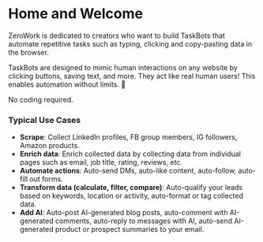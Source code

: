 # Home and Welcome

ZeroWork is dedicated to creators who want to build TaskBots that automate repetitive tasks such as typing, clicking and copy-pasting data in the browser.

TaskBots are designed to mimic human interactions on any website by clicking buttons, saving text, and more. They act like real human users! This enables automation without limits. 🚀

No coding required.

### Typical Use Cases

- **Scrape**: Collect LinkedIn profiles, FB group members, IG followers, Amazon products.
- **Enrich data**: Enrich collected data by collecting data from individual pages such as email, job title, rating, reviews, etc.
- **Automate actions**: Auto-send DMs, auto-like content, auto-follow, auto-fill out forms.
- **Transform data (calculate, filter, compare)**: Auto-qualify your leads based on keywords, location or activity, auto-format or tag collected data.
- **Add AI**: Auto-post AI-generated blog posts, auto-comment with AI-generated comments, auto-reply to messages with AI, auto-send AI-generated product or prospect summaries to your email.
